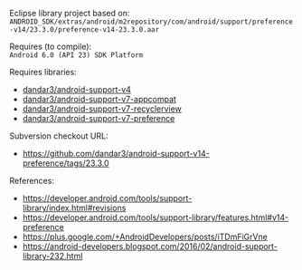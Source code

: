 Eclipse library project based on:<br/>
`ANDROID_SDK/extras/android/m2repository/com/android/support/preference-v14/23.3.0/preference-v14-23.3.0.aar`

Requires (to compile):<br/>
`Android 6.0 (API 23) SDK Platform`

Requires libraries:</br>
* [dandar3/android-support-v4](https://github.com/dandar3/android-support-v4)
* [dandar3/android-support-v7-appcompat](https://github.com/dandar3/android-support-v7-appcompat)
* [dandar3/android-support-v7-recyclerview](https://github.com/dandar3/android-support-v7-recyclerview)
* [dandar3/android-support-v7-preference](https://github.com/dandar3/android-support-v7-preference)

Subversion checkout URL:<br/>
* https://github.com/dandar3/android-support-v14-preference/tags/23.3.0

References:
* https://developer.android.com/tools/support-library/index.html#revisions
* https://developer.android.com/tools/support-library/features.html#v14-preference
* https://plus.google.com/+AndroidDevelopers/posts/iTDmFiGrVne
* https://android-developers.blogspot.com/2016/02/android-support-library-232.html
